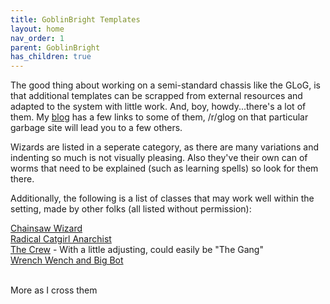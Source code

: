 ```yaml
---
title: GoblinBright Templates
layout: home
nav_order: 1
parent: GoblinBright
has_children: true
---
```


The good thing about working on a semi-standard chassis like the GLoG, is that additional templates can be scrapped from external resources and adapted to the system with little work. And, boy, howdy...there's a lot of them. My [blog](https://wayspell.blogspot.com) has a few links to some of them, /r/glog on that particular garbage site will lead you to a few others. 

Wizards are listed in a seperate category, as there are many variations and indenting so much is not visually pleasing. Also they've their own can of worms that need to be explained (such as learning spells) so look for them there. 

Additionally, the following is a list of classes that may work well within the setting, made by other folks (all listed without permission): 

[Chainsaw Wizard](https://modronrpgs.blogspot.com/2021/08/you-exude-cosmic-darkness-glog-class.html) <br>
[Radical Catgirl Anarchist](https://crateredland.blogspot.com/2020/10/radical-catgirl-anarchist.html) <br>
[The Crew](https://coinsandscrolls.blogspot.com/2018/08/osr-glog-pirate-classes.html) - With a little adjusting, could easily be "The Gang" <br> 
[Wrench Wench and Big Bot](https://solaris242.blogspot.com/2020/10/glog-class-wrench-wench-and-big-bot.html) <br>
<br>

More as I cross them 
